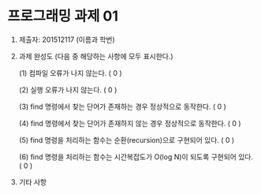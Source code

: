 # 프로그래밍 과제 01

1. 제출자:   201512117 (이름과 학번)

2. 과제 완성도 (다음 중 해당하는 사항에 모두 표시한다.)

	(1) 컴파일 오류가 나지 않는다. (  0  )
	
	(2) 실행 오류가 나지 않는다. (  0  )
	
	(3) find 명령에서 찾는 단어가 존재하는 경우 정상적으로 동작한다. (  0  )
	
	(4) find 명령에서 찾는 단어가 존재하지 않는 경우 정상적으로 동작한다. (  0  )
	
	(5) find 명령을 처리하는 함수는 순환(recursion)으로 구현되어 있다. (  0  )
	
	(6) find 명령을 처리하는 함수는 시간복잡도가 O(log N)이 되도록 구현되어 있다.  (  0  )
	
3. 기타 사항 


